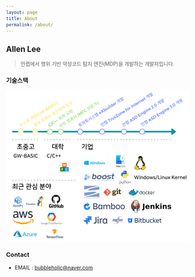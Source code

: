 ```yaml
---
layout: page
title: About
permalink: /about/
---
```


## Allen Lee
> 안랩에서 행위 기반 악성코드 탐지 엔진(MDP)을 개발하는 개발자입니다.

### 기술스택
![alt text](/public/img/about/AllenLee.png)

### Contact
 - EMAIL : bubbleholic@naver.com
